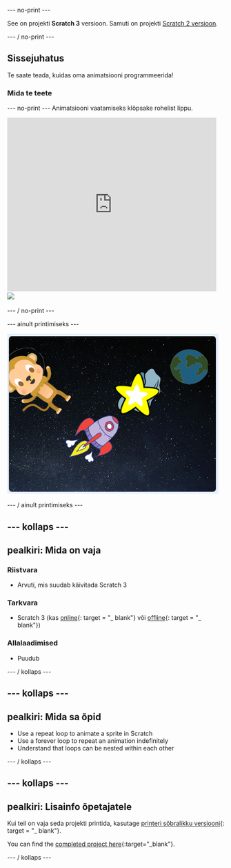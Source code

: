 \--- no-print \---

See on projekti **Scratch 3** versioon. Samuti on projekti [Scratch 2 versioon](https://projects.raspberrypi.org/en/projects/lost-in-space-scratch2).

\--- / no-print \---

## Sissejuhatus

Te saate teada, kuidas oma animatsiooni programmeerida!

### Mida te teete

\--- no-print \--- Animatsiooni vaatamiseks klõpsake rohelist lippu.

<div class="scratch-preview">
  <iframe allowtransparency="true" width="485" height="402" src="https://scratch.mit.edu/projects/embed/276873231/?autostart=false" frameborder="0" scrolling="no"></iframe>
  <img src="images/space-final.png">
</div>

\--- / no-print \---

\--- ainult printimiseks \---

![Täielik projekt](images/showcase_static.png)

\--- / ainult printimiseks \---

## \--- kollaps \---

## pealkiri: Mida on vaja

### Riistvara

- Arvuti, mis suudab käivitada Scratch 3

### Tarkvara

- Scratch 3 (kas [online](http://rpf.io/scratchon){: target = "_ blank"} või [offline](http://rpf.io/scratchoff){: target = "_ blank"})

### Allalaadimised

- Puudub

\--- / kollaps \---

## \--- kollaps \---

## pealkiri: Mida sa õpid

- Use a repeat loop to animate a sprite in Scratch
- Use a forever loop to repeat an animation indefinitely
- Understand that loops can be nested within each other

\--- / kollaps \---

## \--- kollaps \---

## pealkiri: Lisainfo õpetajatele

Kui teil on vaja seda projekti printida, kasutage [printeri sõbralikku versiooni](https://projects.raspberrypi.org/en/projects/lost-in-space/print){: target = "_ blank"}.

You can find the [completed project here](http://rpf.io/p/en/lost-in-space-get){:target="_blank"}.

\--- / kollaps \---